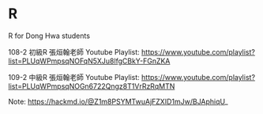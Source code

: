 # R
R for Dong Hwa students

108-2 初級R 張烜翰老師
Youtube Playlist: https://www.youtube.com/playlist?list=PLUqWPmpsqNOFqN5XJu8lfgCBkY-FGnZKA

109-2 中級R 張烜翰老師
Youtube Playlist: https://www.youtube.com/playlist?list=PLUqWPmpsqNOGn6722Qngz8T1VrRzRqMTN 

Note: https://hackmd.io/@Z1m8PSYMTwuAjFZXID1mJw/BJAphiqU_
